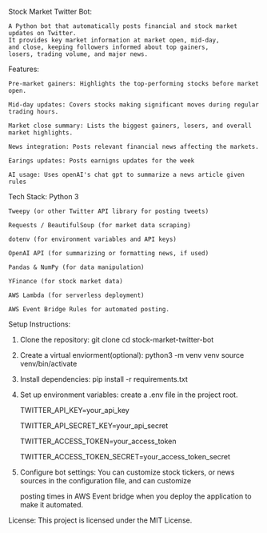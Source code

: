 Stock Market Twitter Bot:

    A Python bot that automatically posts financial and stock market updates on Twitter.
    It provides key market information at market open, mid-day,
    and close, keeping followers informed about top gainers,
    losers, trading volume, and major news.

Features:

    Pre-market gainers: Highlights the top-performing stocks before market open.

    Mid-day updates: Covers stocks making significant moves during regular trading hours.

    Market close summary: Lists the biggest gainers, losers, and overall market highlights.

    News integration: Posts relevant financial news affecting the markets.

    Earings updates: Posts earnigns updates for the week

    AI usage: Uses openAI's chat gpt to summarize a news article given rules

Tech Stack:
    Python 3

    Tweepy (or other Twitter API library for posting tweets)

    Requests / BeautifulSoup (for market data scraping)

    dotenv (for environment variables and API keys)

    OpenAI API (for summarizing or formatting news, if used)

    Pandas & NumPy (for data manipulation)

    YFinance (for stock market data)

    AWS Lambda (for serverless deployment)

    AWS Event Bridge Rules for automated posting.

Setup Instructions:
1. Clone the repository:
    git clone <your-repo-url>
    cd stock-market-twitter-bot

2. Create a virtual enviorment(optional):
    python3 -m venv venv
    source venv/bin/activate

3. Install dependencies:
    pip install -r requirements.txt

4. Set up environment variables:
    create a .env file in the project root.
   
    TWITTER_API_KEY=your_api_key
   
    TWITTER_API_SECRET_KEY=your_api_secret
   
    TWITTER_ACCESS_TOKEN=your_access_token
   
    TWITTER_ACCESS_TOKEN_SECRET=your_access_token_secret

6. Configure bot settings:
    You can customize stock tickers, or news sources in the configuration file, and can customize

    posting times in AWS Event bridge when you deploy the application to make it automated.

License:
    This project is licensed under the MIT License.
